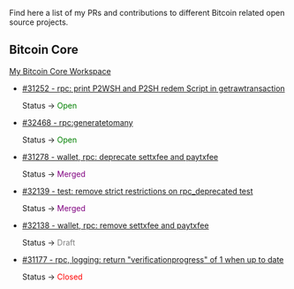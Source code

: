 Find here a list of my PRs and contributions to different Bitcoin related open source projects.

## Bitcoin Core

[My Bitcoin Core Workspace](https://github.com/polespinasa/bitcoin)

- [#31252 - rpc: print P2WSH and P2SH redem Script in getrawtransaction](https://github.com/bitcoin/bitcoin/pull/31252)

	Status &rarr; <span style="color: green;">Open</span>

- [#32468 - rpc:generatetomany](https://github.com/bitcoin/bitcoin/pull/32468)

	Status &rarr; <span style="color: green;">Open</span>

- [#31278 - wallet, rpc: deprecate settxfee and paytxfee](https://github.com/bitcoin/bitcoin/pull/31278)

	Status &rarr; <span style="color: purple;">Merged</span>

- [#32139 - test: remove strict restrictions on rpc_deprecated test](https://github.com/bitcoin/bitcoin/pull/32139)

	Status &rarr; <span style="color: purple;">Merged</span>

- [#32138 - wallet, rpc: remove settxfee and paytxfee](https://github.com/bitcoin/bitcoin/pull/32138)

	Status &rarr; <span style="color: grey;">Draft</span>

- [#31177 - rpc, logging: return "verificationprogress" of 1 when up to date](https://github.com/bitcoin/bitcoin/pull/31177)

	Status &rarr; <span style="color: red;">Closed</span>